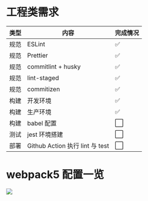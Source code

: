 # 工程类需求

| 类型 | 内容                            | 完成情况 |
| ---- | ------------------------------- | -------- |
| 规范 | ESLint                          | ✅       |
| 规范 | Prettier                        | ✅       |
| 规范 | commitlint + husky              | ✅       |
| 规范 | lint-staged                     | ✅       |
| 规范 | commitizen                      | ✅       |
| 构建 | 开发环境                        | ✅       |
| 构建 | 生产环境                        | ✅       |
| 构建 | babel 配置                      | ⬜️      |
| 测试 | jest 环境搭建                   | ⬜️      |
| 部署 | Github Action 执行 lint 与 test | ⬜️      |

# webpack5 配置一览

![](D:\vue项目\createVue\createVue\static\webpack5.png)
